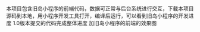 本项目包含旧岛小程序的前端代码，数据可正常与后台系统进行交互，下载本项目源码到本地，用小程序开发工具打开，编译后运行，可以看到旧岛小程序的开发进度
1.0版本提交的代码完成整体进度
加旧岛小程序的前端的效果图
